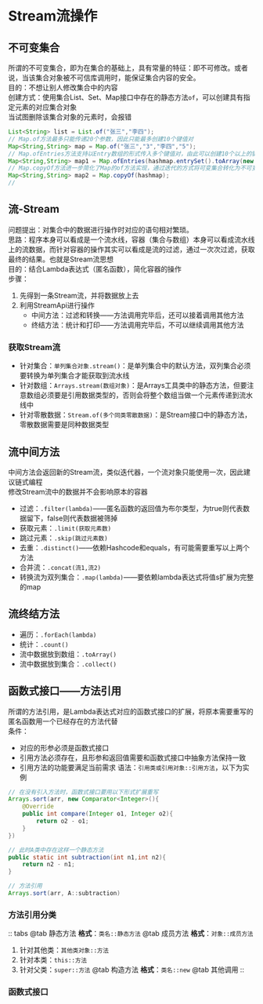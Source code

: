 # Stream流操作

## 不可变集合
所谓的不可变集合，即为在集合的基础上，具有常量的特征：即不可修改。或者说，当该集合对象被不可信库调用时，能保证集合内容的安全。  
目的：不想让别人修改集合中的内容  
创建方式：使用集合List、Set、Map接口中存在的静态方法`of`，可以创建具有指定元素的对应集合对象  
当试图删除该集合对象的元素时，会报错
```java
List<String> list = List.of("张三","李四");
// Map.of方法最多只能传递20个参数，因此只能最多创建10个键值对
Map<String,String> map = Map.of("张三","3","李四","5");
// Map.ofEntries方法支持以Entry数组的形式传入多个键值对，由此可以创建10个以上的键值对
Map<String,String> map1 = Map.ofEntries(hashmap.entrySet().toArray(new Map.Entry[0]));
// Map.copyOf方法进一步简化了Map的of方法实现，通过迭代的方式将可变集合转化为不可变集合。
Map<String,String> map2 = Map.copyOf(hashmap);
// 
```

## 流-Stream
问题提出：对集合中的数据进行操作时对应的语句相对繁琐。  
思路：程序本身可以看成是一个流水线，容器（集合与数组）本身可以看成流水线上的流数据，而针对容器的操作其实可以看成是流的过滤，通过一次次过滤，获取最终的结果。也就是Stream流思想  
目的：结合Lambda表达式（匿名函数），简化容器的操作  
步骤：
1. 先得到一条Stream流，并将数据放上去
2. 利用StreamApi进行操作
   - 中间方法：过滤和转换——方法调用完毕后，还可以接着调用其他方法
   - 终结方法：统计和打印——方法调用完毕后，不可以继续调用其他方法

### 获取Stream流
- 针对集合：`单列集合对象.stream()`：是单列集合中的默认方法，双列集合必须要转换为单列集合才能获取到流水线
- 针对数组：`Arrays.stream(数组对象)`：是Arrays工具类中的静态方法，但要注意数组必须要是引用数据类型的，否则会将整个数组当做一个元素传递到流水线中
- 针对零散数据：`Stream.of(多个同类零散数据)`：是Stream接口中的静态方法，零散数据需要是同种数据类型

## 流中间方法
中间方法会返回新的Stream流，类似迭代器，一个流对象只能使用一次，因此建议链式编程  
修改Stream流中的数据并不会影响原本的容器
- 过滤：`.filter(lambda)`——匿名函数的返回值为布尔类型，为true则代表数据留下，false则代表数据被筛掉
- 获取元素：`.limit(获取元素数)`
- 跳过元素：`.skip(跳过元素数)`
- 去重：`.distinct()`——依赖Hashcode和equals，有可能需要重写以上两个方法
- 合并流：`.concat(流1,流2)`
- 转换流为双列集合：`.map(lambda)`——要依赖lambda表达式将值s扩展为完整的map

## 流终结方法
- 遍历：`.forEach(lambda)`
- 统计：`.count()`
- 流中数据放到数组：`.toArray()`
- 流中数据放到集合：`.collect()`

## 函数式接口——方法引用
所谓的方法引用，是Lambda表达式对应的函数式接口的扩展，将原本需要重写的匿名函数用一个已经存在的方法代替  
条件：
- 对应的形参必须是函数式接口
- 引用方法必须存在，且形参和返回值需要和函数式接口中抽象方法保持一致
- 引用方法的功能要满足当前需求
语法：`引用类或引用对象::引用方法`，以下为实例  
```java
// 在没有引入方法时，函数式接口要用以下形式扩展重写
Arrays.sort(arr, new Comparator<Integer>(){
    @Override
    public int compare(Integer o1, Integer o2){
        return o2 - o1;
    }
})

// 此时A类中存在这样一个静态方法
public static int subtraction(int n1,int n2){
    return n2 - n1;
}

// 方法引用
Arrays.sort(arr, A::subtraction)
```

### 方法引用分类
:: tabs 
@tab 静态方法
**格式**：`类名::静态方法`
@tab 成员方法
**格式**：`对象::成员方法`
1. 针对其他类：`其他类对象::方法`
2. 针对本类：`this::方法`
3. 针对父类：`super::方法`
@tab 构造方法
**格式**：`类名::new`
@tab 其他调用
::
### 函数式接口